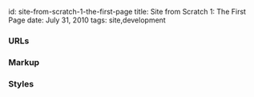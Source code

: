 id:     site-from-scratch-1-the-first-page
title:  Site from Scratch 1: The First Page
date:   July 31, 2010
tags:   site,development

### URLs

### Markup

### Styles

